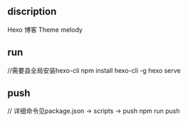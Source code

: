 ## discription

Hexo 博客
Theme melody

## run

//需要县全局安装hexo-cli
npm install hexo-cli -g
hexo serve

## push

// 详细命令见package.json -> scripts -> push
npm run push




